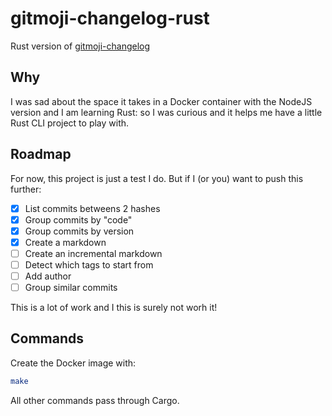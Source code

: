 # gitmoji-changelog-rust
Rust version of [gitmoji-changelog](https://github.com/frinyvonnick/gitmoji-changelog)

## Why
I was sad about the space it takes in a Docker container with the NodeJS version and I am learning Rust: so I was curious and it helps me have a little Rust CLI project to play with.

## Roadmap
For now, this project is just a test I do.
But if I (or you) want to push this further:
 - [x] List commits betweens 2 hashes
 - [x] Group commits by "code"
 - [x] Group commits by version
 - [x] Create a markdown
 - [ ] Create an incremental markdown
 - [ ] Detect which tags to start from
 - [ ] Add author
 - [ ] Group similar commits

This is a lot of work and I this is surely not worh it!

## Commands
Create the Docker image with:
```sh
make
```

All other commands pass through Cargo.

